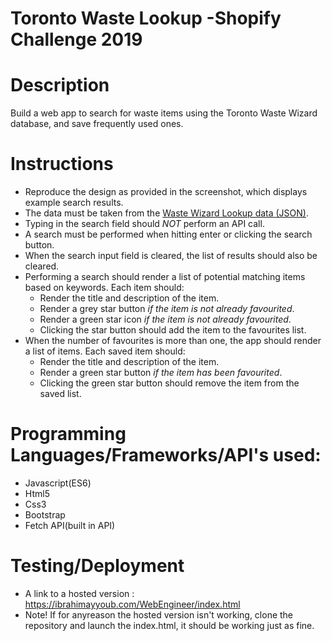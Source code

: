 # Toronto Waste Lookup -Shopify Challenge 2019


# Description

Build a web app to search for waste items using the Toronto Waste Wizard database, and save frequently used ones.

# Instructions
- Reproduce the design as provided in the screenshot, which displays example search results.
- The data must be taken from the [Waste Wizard Lookup data (JSON)](https://www.toronto.ca/city-government/data-research-maps/open-data/open-data-catalogue/#5ed40494-a290-7807-d5da-09ab6a56fca2).
- Typing in the search field should *NOT* perform an API call.
- A search must be performed when hitting enter or clicking the search button.
- When the search input field is cleared, the list of results should also be cleared. 
- Performing a search should render a list of potential matching items based on keywords. Each item should:
   - Render the title and description of the item.
   - Render a grey star button *if the item is not already favourited*.
   - Render a green star icon *if the item is not already favourited*.
   - Clicking the star button should add the item to the favourites list.
- When the number of favourites is more than one, the app should render a list of items. Each saved item should:
   - Render the title and description of the item.
   - Render a green star button *if the item has been favourited*.
   - Clicking the green star button should remove the item from the saved list.
   
# Programming Languages/Frameworks/API's used:
   - Javascript(ES6)
   - Html5
   - Css3
   - Bootstrap
   - Fetch API(built in API)
# Testing/Deployment


- A link to a hosted version : https://ibrahimayyoub.com/WebEngineer/index.html
- Note! If for anyreason the hosted version isn't working, clone the repository and launch the index.html, it should be working just as fine.
